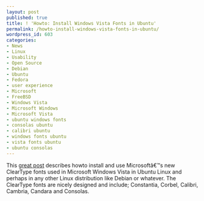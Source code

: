 ```yaml
---
layout: post
published: true
title: ! 'Howto: Install Windows Vista Fonts in Ubuntu'
permalink: /howto-install-windows-vista-fonts-in-ubuntu/
wordpress_id: 603
categories:
- News
- Linux
- Usability
- Open Source
- Debian
- Ubuntu
- Fedora
- user experience
- Microsoft
- FreeBSD
- Windows Vista
- Microsoft Windows
- Microsoft Vista
- ubuntu windows fonts
- consolas ubuntu
- calibri ubuntu
- windows fonts ubuntu
- vista fonts ubuntu
- ubuntu consolas
---
```



This <a href="http://embraceubuntu.com/2007/09/16/installing-vista-fonts-in-ubuntu/">great post</a> describes howto install and use Microsoft&acirc;&euro;&trade;s new ClearType fonts used in Microsoft Windows Vista in Ubuntu Linux and perhaps in any other Linux distribution like Debian or whatever. The ClearType fonts are nicely designed and include; Constantia, Corbel, Calibri, Cambria, Candara and Consolas. 
